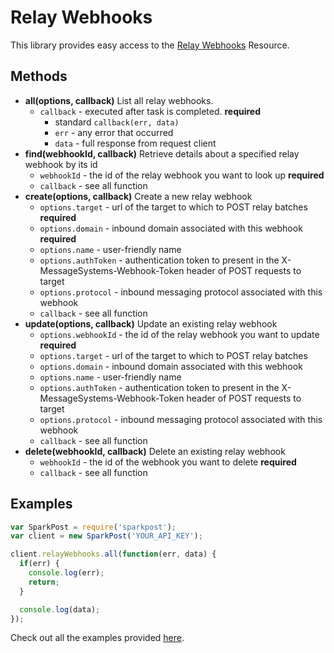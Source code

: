 # Relay Webhooks

This library provides easy access to the [Relay Webhooks](https://www.sparkpost.com/api#/reference/relay-webhooks/) Resource.

## Methods
* **all(options, callback)**
  List all relay webhooks.
  * `callback` - executed after task is completed. **required**
    * standard `callback(err, data)`
    * `err` - any error that occurred
    * `data` - full response from request client
* **find(webhookId, callback)**
  Retrieve details about a specified relay webhook by its id
  * `webhookId` - the id of the relay webhook you want to look up **required**
  * `callback` - see all function
* **create(options, callback)**
  Create a new relay webhook
  * `options.target` - url of the target to which to POST relay batches **required**
  * `options.domain` - inbound domain associated with this webhook **required**
  * `options.name` - user-friendly name
  * `options.authToken` - authentication token to present in the X-MessageSystems-Webhook-Token header of POST requests to target
  * `options.protocol` - inbound messaging protocol associated with this webhook
  * `callback` - see all function
* **update(options, callback)**
  Update an existing relay webhook
  * `options.webhookId` - the id of the relay webhook you want to update **required**
  * `options.target` - url of the target to which to POST relay batches
  * `options.domain` - inbound domain associated with this webhook
  * `options.name` - user-friendly name
  * `options.authToken` - authentication token to present in the X-MessageSystems-Webhook-Token header of POST requests to target
  * `options.protocol` - inbound messaging protocol associated with this webhook
  * `callback` - see all function
* **delete(webhookId, callback)**
  Delete an existing relay webhook
  * `webhookId` - the id of the webhook you want to delete **required**
  * `callback` - see all function

## Examples

```js
var SparkPost = require('sparkpost');
var client = new SparkPost('YOUR_API_KEY');

client.relayWebhooks.all(function(err, data) {
  if(err) {
    console.log(err);
    return;
  }

  console.log(data);
});

```

Check out all the examples provided [here](/examples/relayWebhooks).
